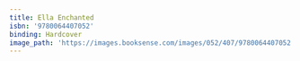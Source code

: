 ```yaml
---
title: Ella Enchanted
isbn: '9780064407052'
binding: Hardcover
image_path: 'https://images.booksense.com/images/052/407/9780064407052.jpg'
---
```


